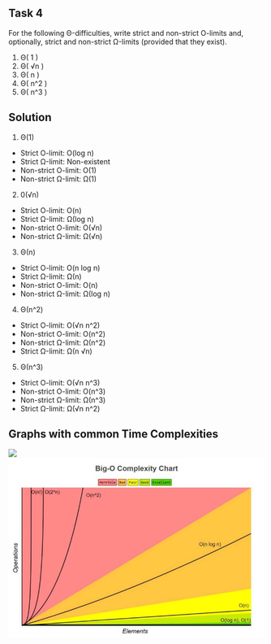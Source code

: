 ## Task 4 ## 
For the following Θ-difficulties, write strict and non-strict O-limits and, optionally, strict and non-strict Ω-limits (provided that they exist).
1. Θ( 1 )
2. Θ( √n )
3. Θ( n )
4. Θ( n^2 )
5. Θ( n^3 )

## Solution ##

1. Θ(1)
- Strict O-limit: O(log n)
- Strict Ω-limit: Non-existent
- Non-strict O-limit: O(1)
- Non-strict Ω-limit: Ω(1)

2. 0(√n)
- Strict O-limit: O(n)
- Strict Ω-limit: Ω(log n)
- Non-strict O-limit: O(√n)
- Non-strict Ω-limit: Ω(√n)

3. Θ(n)
- Strict O-limit: O(n log n)
- Strict Ω-limit: Ω(n)
- Non-strict O-limit: O(n)
- Non-strict Ω-limit: Ω(log n)

4. Θ(n^2)
- Strict O-limit: O(√n n^2)
- Non-strict O-limit: O(n^2)
- Non-strict Ω-limit: Ω(n^2)
- Strict Ω-limit: Ω(n √n)

5. Θ(n^3)
- Strict O-limit: O(√n n^3)
- Non-strict O-limit: O(n^3)
- Non-strict Ω-limit: Ω(n^3)
- Strict Ω-limit: Ω(√n n^2)

## Graphs with common Time Complexities ##

![](https://upload.wikimedia.org/wikipedia/commons/7/7e/Comparison_computational_complexity.svg)
![img.png](BigO_Complexity_Chart.png)